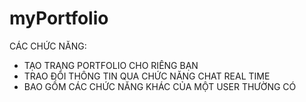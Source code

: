 # myPortfolio
CÁC CHỨC NĂNG:
- TẠO TRANG PORTFOLIO CHO RIÊNG BẠN
- TRAO ĐỔI THÔNG TIN QUA CHỨC NĂNG CHAT REAL TIME
- BAO GỒM CÁC CHỨC NĂNG KHÁC CỦA MỘT USER THƯỜNG CÓ
